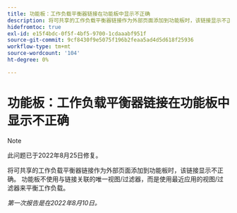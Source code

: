 ```yaml
---
title: 功能板：工作负载平衡器链接在功能板中显示不正确
description: 将可共享的工作负载平衡器链接作为外部页面添加到功能板时，该链接显示不正确。 功能板不使用与链接关联的唯一视图/过滤器，而是使用应用于工作负载平衡器的最新视图/过滤器。
hidefromtoc: true
exl-id: e15f4bdc-0f5f-4bf5-9700-1cdaaabf951f
source-git-commit: 9cf8430f9e5075f196b2feaa5ad4d5d618f25936
workflow-type: tm+mt
source-wordcount: '104'
ht-degree: 0%

---
```


# 功能板：工作负载平衡器链接在功能板中显示不正确

>[!NOTE]
>
>此问题已于2022年8月25日修复。

将可共享的工作负载平衡器链接作为外部页面添加到功能板时，该链接显示不正确。 功能板不使用与链接关联的唯一视图/过滤器，而是使用最近应用的视图/过滤器来平衡工作负载。

_第一次报告是在2022年8月10日。_

